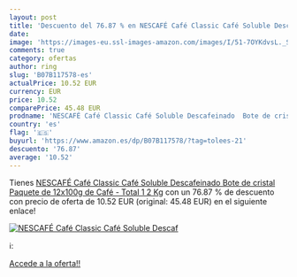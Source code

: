 ```yaml
---
layout: post
title: 'Descuento del 76.87 % en NESCAFÉ Café Classic Café Soluble Descaf'
date: 
image: 'https://images-eu.ssl-images-amazon.com/images/I/51-7OYKdvsL._SL200_.jpg'
comments: true
category: ofertas
author: ring
slug: 'B07B117578-es'
actualPrice: 10.52 EUR
currency: EUR
price: 10.52
comparePrice: 45.48 EUR
prodname: 'NESCAFÉ Café Classic Café Soluble Descafeinado  Bote de cristal  Paquete de 12x100g de Café - Total 1 2 Kg'
country: 'es'
flag: '🇪🇸'
buyurl: 'https://www.amazon.es/dp/B07B117578/?tag=tolees-21'
descuento: '76.87'
average: '10.52'
---
```


Tienes [NESCAFÉ Café Classic Café Soluble Descafeinado  Bote de cristal  Paquete de 12x100g de Café - Total 1 2 Kg](https://www.amazon.es/dp/B07B117578/?tag=tolees-21) con un 76.87 % de descuento con precio de oferta de 10.52 EUR (original: 45.48 EUR) en el siguiente enlace!

[![NESCAFÉ Café Classic Café Soluble Descaf](https://images-eu.ssl-images-amazon.com/images/I/51-7OYKdvsL._SL200_.jpg)](https://www.amazon.es/dp/B07B117578/?tag=tolees-21)

ℹ️:


[Accede a la oferta!!](https://www.amazon.es/dp/B07B117578/?tag=tolees-21)

